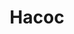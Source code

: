 ---
id: '55'
title: Насос
description: Залог 1000 рублей
price: '300'
order: 55
default_thumbnail_image: images/IMG_20210204_153534_sm.jpg
default_original_image: images/IMG_20210204_153534.jpg
category: content/category/02sad.md
featured: true
layout: product
---